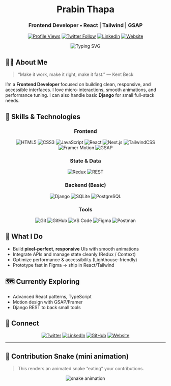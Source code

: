 <div align="center">

# Prabin Thapa

### Frontend Developer • React | Tailwind | GSAP

[![Profile Views](https://komarev.com/ghpvc/?username=PrabinThapa&label=Profile%20views&color=6e5494&style=flat-square)](https://github.com/PrabinThapa)
[![Twitter Follow](https://img.shields.io/twitter/follow/YOUR_TWITTER?style=social)](https://twitter.com/YOUR_TWITTER)
[![LinkedIn](https://img.shields.io/badge/LinkedIn-Connect-blue?style=flat-square&logo=linkedin)](https://linkedin.com/in/YOUR_LINKEDIN)
[![Website](https://img.shields.io/badge/Website-Visit-00a8e8?style=flat-square&logo=google-chrome)](https://YOUR_PORTFOLIO_URL)

<img src="https://readme-typing-svg.herokuapp.com?font=Fira+Code&pause=1000&color=6E5494&center=true&vCenter=true&width=520&lines=Frontend+Developer;React+%7C+Tailwind+CSS+%7C+GSAP;Pixel-perfect+%26+performance-minded" alt="Typing SVG" />

</div>

## 👨‍💻 About Me

> “Make it work, make it right, make it fast.” — Kent Beck

I’m a **Frontend Developer** focused on building clean, responsive, and accessible interfaces. I love micro-interactions, smooth animations, and performance tuning. I can also handle basic **Django** for small full-stack needs.

## 🚀 Skills & Technologies

<div align="center">

### Frontend
![HTML5](https://img.shields.io/badge/HTML5-E34F26?style=for-the-badge&logo=html5&logoColor=white)
![CSS3](https://img.shields.io/badge/CSS3-1572B6?style=for-the-badge&logo=css3&logoColor=white)
![JavaScript](https://img.shields.io/badge/JavaScript-F7DF1E?style=for-the-badge&logo=javascript&logoColor=black)
![React](https://img.shields.io/badge/React-20232A?style=for-the-badge&logo=react&logoColor=61DAFB)
![Next.js](https://img.shields.io/badge/Next.js-000?style=for-the-badge&logo=nextdotjs&logoColor=white)
![TailwindCSS](https://img.shields.io/badge/Tailwind-38B2AC?style=for-the-badge&logo=tailwindcss&logoColor=white)
![Framer Motion](https://img.shields.io/badge/Framer%20Motion-000?style=for-the-badge&logo=framer&logoColor=white)
![GSAP](https://img.shields.io/badge/GSAP-88CE02?style=for-the-badge&logo=greensock&logoColor=white)

### State & Data
![Redux](https://img.shields.io/badge/Redux-764ABC?style=for-the-badge&logo=redux&logoColor=white)
![REST](https://img.shields.io/badge/REST_APIs-005571?style=for-the-badge)

### Backend (Basic)
![Django](https://img.shields.io/badge/Django-092E20?style=for-the-badge&logo=django&logoColor=white)
![SQLite](https://img.shields.io/badge/SQLite-07405E?style=for-the-badge&logo=sqlite&logoColor=white)
![PostgreSQL](https://img.shields.io/badge/PostgreSQL-316192?style=for-the-badge&logo=postgresql&logoColor=white)

### Tools
![Git](https://img.shields.io/badge/Git-F05032?style=for-the-badge&logo=git&logoColor=white)
![GitHub](https://img.shields.io/badge/GitHub-181717?style=for-the-badge&logo=github&logoColor=white)
![VS Code](https://img.shields.io/badge/VS%20Code-007ACC?style=for-the-badge&logo=visual-studio-code&logoColor=white)
![Figma](https://img.shields.io/badge/Figma-1ABCFE?style=for-the-badge&logo=figma&logoColor=white)
![Postman](https://img.shields.io/badge/Postman-FF6C37?style=for-the-badge&logo=postman&logoColor=white)

</div>

## 📌 What I Do
- Build **pixel-perfect**, **responsive** UIs with smooth animations  
- Integrate APIs and manage state cleanly (Redux / Context)  
- Optimize performance & accessibility (Lighthouse-friendly)  
- Prototype fast in Figma → ship in React/Tailwind

## 🗺️ Currently Exploring
- Advanced React patterns, TypeScript  
- Motion design with GSAP/Framer  
- Django REST to back small tools

## 🔗 Connect
<div align="center">
  
[![Twitter](https://img.shields.io/badge/Twitter-%231DA1F2.svg?style=for-the-badge&logo=Twitter&logoColor=white)](https://twitter.com/YOUR_TWITTER)
[![LinkedIn](https://img.shields.io/badge/LinkedIn-%230077B5.svg?style=for-the-badge&logo=linkedin&logoColor=white)](https://linkedin.com/in/YOUR_LINKEDIN)
[![GitHub](https://img.shields.io/badge/GitHub-%23121011.svg?style=for-the-badge&logo=github&logoColor=white)](https://github.com/PrabinThapa)
[![Website](https://img.shields.io/badge/Website-00a8e8?style=for-the-badge&logo=google-chrome&logoColor=white)](https://YOUR_PORTFOLIO_URL)

</div>

---

## 🐍 Contribution Snake (mini animation)

> This renders an animated snake “eating” your contributions.

<div align="center">

![snake animation](https://raw.githubusercontent.com/PrabinThapa/PrabinThapa/output/snake.svg)

</div>

